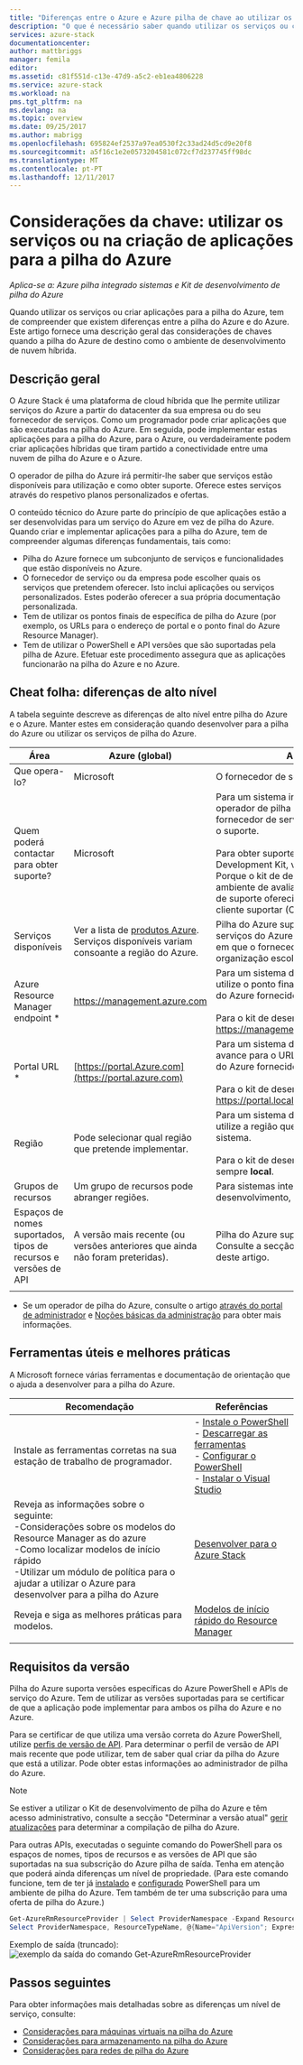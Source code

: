 ```yaml
---
title: "Diferenças entre o Azure e Azure pilha de chave ao utilizar os serviços e criar aplicações | Microsoft Docs"
description: "O que é necessário saber quando utilizar os serviços ou criar aplicações para a pilha do Azure."
services: azure-stack
documentationcenter: 
author: mattbriggs
manager: femila
editor: 
ms.assetid: c81f551d-c13e-47d9-a5c2-eb1ea4806228
ms.service: azure-stack
ms.workload: na
pms.tgt_pltfrm: na
ms.devlang: na
ms.topic: overview
ms.date: 09/25/2017
ms.author: mabrigg
ms.openlocfilehash: 695824ef2537a97ea0530f2c33ad24d5cd9e20f8
ms.sourcegitcommit: a5f16c1e2e0573204581c072cf7d237745ff98dc
ms.translationtype: MT
ms.contentlocale: pt-PT
ms.lasthandoff: 12/11/2017
---
```

# <a name="key-considerations-using-services-or-building-apps-for-azure-stack"></a>Considerações da chave: utilizar os serviços ou na criação de aplicações para a pilha do Azure

*Aplica-se a: Azure pilha integrado sistemas e Kit de desenvolvimento de pilha do Azure*

Quando utilizar os serviços ou criar aplicações para a pilha do Azure, tem de compreender que existem diferenças entre a pilha do Azure e do Azure. Este artigo fornece uma descrição geral das considerações de chaves quando a pilha do Azure de destino como o ambiente de desenvolvimento de nuvem híbrida.

## <a name="overview"></a>Descrição geral

O Azure Stack é uma plataforma de cloud híbrida que lhe permite utilizar serviços do Azure a partir do datacenter da sua empresa ou do seu fornecedor de serviços. Como um programador pode criar aplicações que são executadas na pilha do Azure. Em seguida, pode implementar estas aplicações para a pilha do Azure, para o Azure, ou verdadeiramente podem criar aplicações híbridas que tiram partido a conectividade entre uma nuvem de pilha do Azure e o Azure.

O operador de pilha do Azure irá permitir-lhe saber que serviços estão disponíveis para utilização e como obter suporte. Oferece estes serviços através do respetivo planos personalizados e ofertas.

O conteúdo técnico do Azure parte do princípio de que aplicações estão a ser desenvolvidas para um serviço do Azure em vez de pilha do Azure. Quando criar e implementar aplicações para a pilha do Azure, tem de compreender algumas diferenças fundamentais, tais como:

* Pilha do Azure fornece um subconjunto de serviços e funcionalidades que estão disponíveis no Azure.
* O fornecedor de serviço ou da empresa pode escolher quais os serviços que pretendem oferecer. Isto inclui aplicações ou serviços personalizados. Estes poderão oferecer a sua própria documentação personalizada.
* Tem de utilizar os pontos finais de específica de pilha do Azure (por exemplo, os URLs para o endereço de portal e o ponto final do Azure Resource Manager).
* Tem de utilizar o PowerShell e API versões que são suportadas pela pilha de Azure. Efetuar este procedimento assegura que as aplicações funcionarão na pilha do Azure e no Azure.

## <a name="cheat-sheet-high-level-differences"></a>Cheat folha: diferenças de alto nível

A tabela seguinte descreve as diferenças de alto nível entre pilha do Azure e o Azure. Manter estes em consideração quando desenvolver para a pilha do Azure ou utilizar os serviços de pilha do Azure.

| Área | Azure (global) | Azure Stack |
| -------- | ------------- | ----------|
| Que opera-lo? | Microsoft | O fornecedor de serviço ou organização.|
| Quem poderá contactar para obter suporte? | Microsoft | Para um sistema integrado, contacte o operador de pilha do Azure (no seu fornecedor de serviço ou organização) para o suporte.<br><br>Para obter suporte do Azure pilha Development Kit, visite o [fóruns do Microsoft](https://social.msdn.microsoft.com/Forums/home?forum=azurestack). Porque o kit de desenvolvimento é um ambiente de avaliação, não há nenhum oficial de suporte oferecida através da Microsoft ao cliente suportar (CSS).
| Serviços disponíveis | Ver a lista de [produtos Azure](https://azure.microsoft.com/services/?b=17.04b). Serviços disponíveis variam consoante a região do Azure. | Pilha do Azure suporta um subconjunto de serviços do Azure. Serviços reais irão variar em que o fornecedor de serviço ou organização escolhe oferecer.
| Azure Resource Manager endpoint * | https://management.azure.com | Para um sistema de pilha do Azure integrado, utilize o ponto final que o operador de pilha do Azure fornecido.<br><br>Para o kit de desenvolvimento, utilize: https://management.local.azurestack.external
| Portal URL * | [https://portal.Azure.com](https://portal.azure.com) | Para um sistema de pilha do Azure integrado, avance para o URL que o operador de pilha do Azure fornecido.<br><br>Para o kit de desenvolvimento, utilize: https://portal.local.azurestack.external
| Região | Pode selecionar qual região que pretende implementar. | Para um sistema de pilha do Azure integrado, utilize a região que está disponível no seu sistema.<br><br>Para o kit de desenvolvimento, região será sempre **local**.
| Grupos de recursos | Um grupo de recursos pode abranger regiões. | Para sistemas integrados e o kit de desenvolvimento, há apenas uma região.
|Espaços de nomes suportados, tipos de recursos e versões de API | A versão mais recente (ou versões anteriores que ainda não foram preteridas). | Pilha do Azure suporta versões específicas. Consulte a secção "Requisitos de versão" deste artigo.
| | |

* Se um operador de pilha do Azure, consulte o artigo [através do portal de administrador](../azure-stack-manage-portals.md) e [Noções básicas da administração](../azure-stack-manage-basics.md) para obter mais informações.

## <a name="helpful-tools-and-best-practices"></a>Ferramentas úteis e melhores práticas
 
 A Microsoft fornece várias ferramentas e documentação de orientação que o ajuda a desenvolver para a pilha do Azure.

| Recomendação | Referências | 
| -------- | ------------- | 
| Instale as ferramentas corretas na sua estação de trabalho de programador. | - [Instale o PowerShell](azure-stack-powershell-install.md)<br>- [Descarregar as ferramentas](azure-stack-powershell-download.md)<br>- [Configurar o PowerShell](azure-stack-powershell-configure-user.md)<br>- [Instalar o Visual Studio](azure-stack-install-visual-studio.md) 
| Reveja as informações sobre o seguinte:<br>-Considerações sobre os modelos do Resource Manager as do azure<br>-Como localizar modelos de início rápido<br>-Utilizar um módulo de política para o ajudar a utilizar o Azure para desenvolver para a pilha do Azure | [Desenvolver para o Azure Stack](azure-stack-developer.md) | 
| Reveja e siga as melhores práticas para modelos. | [Modelos de início rápido do Resource Manager](https://github.com/Azure/azure-quickstart-templates/blob/master/1-CONTRIBUTION-GUIDE/best-practices.md#best-practices)
| | |

## <a name="version-requirements"></a>Requisitos da versão

Pilha do Azure suporta versões específicas do Azure PowerShell e APIs de serviço do Azure. Tem de utilizar as versões suportadas para se certificar de que a aplicação pode implementar para ambos os pilha do Azure e no Azure.

Para se certificar de que utiliza uma versão correta do Azure PowerShell, utilize [perfis de versão de API](azure-stack-version-profiles.md). Para determinar o perfil de versão de API mais recente que pode utilizar, tem de saber qual criar da pilha do Azure que está a utilizar. Pode obter estas informações ao administrador de pilha do Azure.

>[!NOTE]
 Se estiver a utilizar o Kit de desenvolvimento de pilha do Azure e têm acesso administrativo, consulte a secção "Determinar a versão atual" [gerir atualizações](https://docs.microsoft.com/azure/azure-stack/azure-stack-updates#determine-the-current-version) para determinar a compilação de pilha do Azure.

Para outras APIs, executadas o seguinte comando do PowerShell para os espaços de nomes, tipos de recursos e as versões de API que são suportadas na sua subscrição do Azure pilha de saída. Tenha em atenção que poderá ainda diferenças um nível de propriedade. (Para este comando funcione, tem de ter já [instalado](azure-stack-powershell-install.md) e [configurado](azure-stack-powershell-configure-user.md) PowerShell para um ambiente de pilha do Azure. Tem também de ter uma subscrição para uma oferta de pilha do Azure.)

 ```powershell
Get-AzureRmResourceProvider | Select ProviderNamespace -Expand ResourceTypes | Select * -Expand ApiVersions | `
Select ProviderNamespace, ResourceTypeName, @{Name="ApiVersion"; Expression={$_}} 
```

Exemplo de saída (truncado): ![exemplo da saída do comando Get-AzureRmResourceProvider](media/azure-stack-considerations/image1.png)
 
## <a name="next-steps"></a>Passos seguintes

Para obter informações mais detalhadas sobre as diferenças um nível de serviço, consulte:

* [Considerações para máquinas virtuais na pilha do Azure](azure-stack-vm-considerations.md)
* [Considerações para armazenamento na pilha do Azure](azure-stack-acs-differences.md)
* [Considerações para redes de pilha do Azure](azure-stack-network-differences.md)
